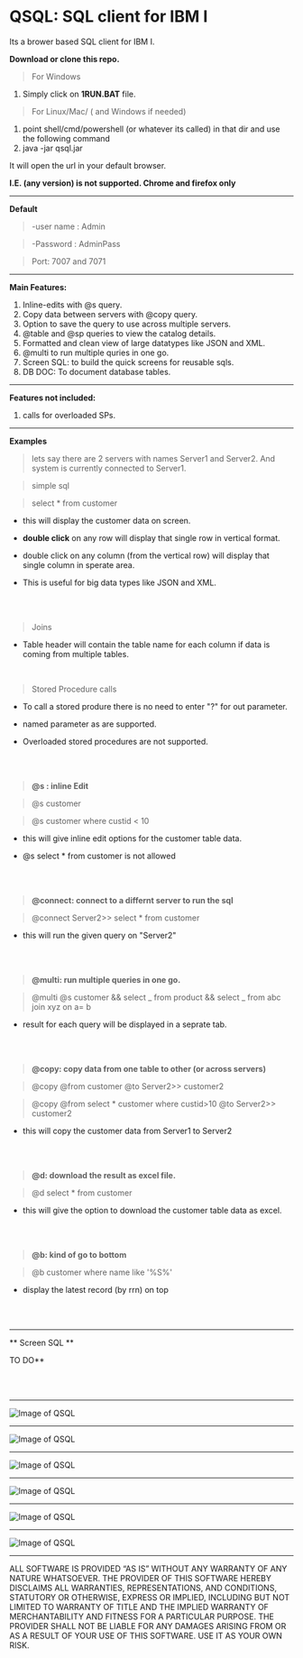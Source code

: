 # QSQL: SQL client for IBM I

Its a brower based SQL client for IBM I.

**Download or clone this repo.**

> For Windows

1. Simply click on **1RUN.BAT** file.

> For Linux/Mac/ ( and Windows if needed)

1. point shell/cmd/powershell (or whatever its called) in that dir and use the following command
2. java -jar qsql.jar

It will open the url in your default browser.

**I.E. (any version) is not supported. Chrome and firefox only**

<hr/>

**Default**

> -user name : Admin

> -Password : AdminPass

> Port: 7007 and 7071

<hr/>

**Main Features:**

1. Inline-edits with @s query.
2. Copy data between servers with @copy query.
3. Option to save the query to use across multiple servers.
4. @table and @sp queries to view the catalog details.
5. Formatted and clean view of large datatypes like JSON and XML.
6. @multi to run multiple quries in one go.
7. Screen SQL: to build the quick screens for reusable sqls.
8. DB DOC: To document database tables.

<hr/>

**Features not included:**

1. calls for overloaded SPs.

 <hr/>

**Examples**

> lets say there are 2 servers with names Server1 and Server2. And system is currently connected to Server1.

> simple sql

> select \* from customer

- this will display the customer data on screen.

- **double click** on any row will display that single row in vertical format.
- double click on any column (from the vertical row) will display that single column in sperate area.
- This is useful for big data types like JSON and XML.

<br />
 
<br />
 
> Joins

- Table header will contain the table name for each column if data is coming from multiple tables.

<br />

> Stored Procedure calls

- To call a stored produre there is no need to enter "?" for out parameter.

- named parameter as are supported.

- Overloaded stored procedures are not supported.

<br />
 
<br />
 
> **@s : inline Edit**

> @s customer

> @s customer where custid < 10

- this will give inline edit options for the customer table data.

- @s select \* from customer is not allowed

<br />
 
<br />
 
> **@connect: connect to a differnt server to run the sql**

> @connect Server2>> select \* from customer

- this will run the given query on "Server2"

<br />
 
<br />
 
> **@multi: run multiple queries in one go.**

> @multi @s customer && select _ from product && select _ from abc join xyz on a= b

- result for each query will be displayed in a seprate tab.

<br />
 
<br />
 
> **@copy: copy data from one table to other (or across servers)**

> @copy @from customer @to Server2>> customer2

> @copy @from select \* customer where custid>10 @to Server2>> customer2

- this will copy the customer data from Server1 to Server2

<br />
 
<br />
 
> **@d: download the result as excel file.**

> @d select \* from customer

- this will give the option to download the customer table data as excel.

<br />
 
<br />
 
> **@b: kind of go to bottom**

> @b customer where name like '%S%'

- display the latest record (by rrn) on top

<br />
 
<br />
 
  <hr/>

** Screen SQL **

TO DO\*\*

<br />
 
<br />
 
  <hr/>

![Image of QSQL](https://github.com/onlysumitg/qsql/blob/master/images/1.png)

<hr/>

![Image of QSQL](https://github.com/onlysumitg/qsql/blob/master/images/6.png)

<hr/>

![Image of QSQL](https://github.com/onlysumitg/qsql/blob/master/images/2.png)

<hr/>

![Image of QSQL](https://github.com/onlysumitg/qsql/blob/master/images/3.png)

<hr/>

![Image of QSQL](https://github.com/onlysumitg/qsql/blob/master/images/4.png)

>

<hr/>

![Image of QSQL](https://github.com/onlysumitg/qsql/blob/master/images/5.png)

<hr/>

ALL SOFTWARE IS PROVIDED “AS IS” WITHOUT ANY WARRANTY OF ANY NATURE WHATSOEVER. THE PROVIDER OF THIS SOFTWARE HEREBY DISCLAIMS ALL WARRANTIES, REPRESENTATIONS, AND CONDITIONS, STATUTORY OR OTHERWISE, EXPRESS OR IMPLIED, INCLUDING BUT NOT LIMITED TO WARRANTY OF TITLE AND THE IMPLIED WARRANTY OF MERCHANTABILITY AND FITNESS FOR A PARTICULAR PURPOSE. THE PROVIDER SHALL NOT BE LIABLE FOR ANY DAMAGES ARISING FROM OR AS A RESULT OF YOUR USE
OF THIS SOFTWARE. USE IT AS YOUR OWN RISK.
